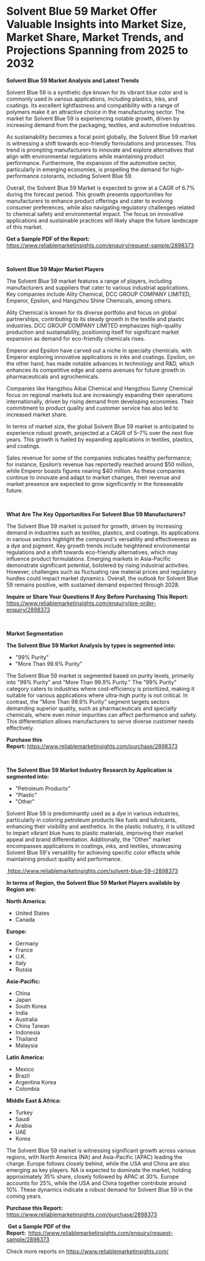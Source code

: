 <p><h1>Solvent Blue 59 Market Offer Valuable Insights into Market Size, Market Share, Market Trends, and Projections Spanning from 2025 to 2032</h1></p><p><strong>Solvent Blue 59 Market Analysis and Latest Trends</strong></p>
<p><p>Solvent Blue 59 is a synthetic dye known for its vibrant blue color and is commonly used in various applications, including plastics, inks, and coatings. Its excellent lightfastness and compatibility with a range of polymers make it an attractive choice in the manufacturing sector. The market for Solvent Blue 59 is experiencing notable growth, driven by increasing demand from the packaging, textiles, and automotive industries. </p><p>As sustainability becomes a focal point globally, the Solvent Blue 59 market is witnessing a shift towards eco-friendly formulations and processes. This trend is prompting manufacturers to innovate and explore alternatives that align with environmental regulations while maintaining product performance. Furthermore, the expansion of the automotive sector, particularly in emerging economies, is propelling the demand for high-performance colorants, including Solvent Blue 59. </p><p>Overall, the Solvent Blue 59 Market is expected to grow at a CAGR of 6.7% during the forecast period. This growth presents opportunities for manufacturers to enhance product offerings and cater to evolving consumer preferences, while also navigating regulatory challenges related to chemical safety and environmental impact. The focus on innovative applications and sustainable practices will likely shape the future landscape of this market.</p></p>
<p><strong>Get a Sample PDF of the Report:&nbsp;</strong> <a href="https://www.reliablemarketinsights.com/enquiry/request-sample/2898373?utm_campaign=3531&utm_medium=2&utm_source=Github&utm_content=ia&utm_term=15032025&utm_id=solvent-blue-59">https://www.reliablemarketinsights.com/enquiry/request-sample/2898373</a></p>
<p>&nbsp;</p>
<p><strong>Solvent Blue 59 Major Market Players</strong></p>
<p><p>The Solvent Blue 59 market features a range of players, including manufacturers and suppliers that cater to various industrial applications. Key companies include Ality Chemical, DCC GROUP COMPANY LIMITED, Emperor, Epsilon, and Hangzhou Shine Chemicals, among others. </p><p>Ality Chemical is known for its diverse portfolio and focus on global partnerships, contributing to its steady growth in the textile and plastic industries. DCC GROUP COMPANY LIMITED emphasizes high-quality production and sustainability, positioning itself for significant market expansion as demand for eco-friendly chemicals rises.</p><p>Emperor and Epsilon have carved out a niche in specialty chemicals, with Emperor exploring innovative applications in inks and coatings. Epsilon, on the other hand, has made notable advances in technology and R&D, which enhances its competitive edge and opens avenues for future growth in pharmaceuticals and agrochemicals.</p><p>Companies like Hangzhou Aibai Chemical and Hangzhou Sunny Chemical focus on regional markets but are increasingly expanding their operations internationally, driven by rising demand from developing economies. Their commitment to product quality and customer service has also led to increased market share.</p><p>In terms of market size, the global Solvent Blue 59 market is anticipated to experience robust growth, projected at a CAGR of 5–7% over the next five years. This growth is fueled by expanding applications in textiles, plastics, and coatings.</p><p>Sales revenue for some of the companies indicates healthy performance; for instance, Epsilon’s revenue has reportedly reached around $50 million, while Emperor boasts figures nearing $40 million. As these companies continue to innovate and adapt to market changes, their revenue and market presence are expected to grow significantly in the foreseeable future.</p></p>
<p>&nbsp;</p>
<p><strong>What Are The Key Opportunities For Solvent Blue 59 Manufacturers?</strong></p>
<p><p>The Solvent Blue 59 market is poised for growth, driven by increasing demand in industries such as textiles, plastics, and coatings. Its applications in various sectors highlight the compound's versatility and effectiveness as a dye and pigment. Key growth trends include heightened environmental regulations and a shift towards eco-friendly alternatives, which may influence product formulations. Emerging markets in Asia-Pacific demonstrate significant potential, bolstered by rising industrial activities. However, challenges such as fluctuating raw material prices and regulatory hurdles could impact market dynamics. Overall, the outlook for Solvent Blue 59 remains positive, with sustained demand expected through 2028.</p></p>
<p><strong>Inquire or Share Your Questions If Any Before Purchasing This Report:</strong> <a href="https://www.reliablemarketinsights.com/enquiry/pre-order-enquiry/2898373?utm_campaign=3531&utm_medium=2&utm_source=Github&utm_content=ia&utm_term=15032025&utm_id=solvent-blue-59">https://www.reliablemarketinsights.com/enquiry/pre-order-enquiry/2898373</a></p>
<p>&nbsp;</p>
<p><strong>Market Segmentation</strong></p>
<p><strong>The Solvent Blue 59 Market Analysis by types is segmented into:</strong></p>
<p><ul><li>"99% Purity"</li><li>"More Than 99.9% Purity"</li></ul></p>
<p><p>The Solvent Blue 59 market is segmented based on purity levels, primarily into "99% Purity" and "More Than 99.9% Purity." The "99% Purity" category caters to industries where cost-efficiency is prioritized, making it suitable for various applications where ultra-high purity is not critical. In contrast, the "More Than 99.9% Purity" segment targets sectors demanding superior quality, such as pharmaceuticals and specialty chemicals, where even minor impurities can affect performance and safety. This differentiation allows manufacturers to serve diverse customer needs effectively.</p></p>
<p><strong>Purchase this Report:&nbsp;</strong><a href="https://www.reliablemarketinsights.com/purchase/2898373?utm_campaign=3531&utm_medium=2&utm_source=Github&utm_content=ia&utm_term=15032025&utm_id=solvent-blue-59">https://www.reliablemarketinsights.com/purchase/2898373</a></p>
<p>&nbsp;</p>
<p><strong>The Solvent Blue 59 Market Industry Research by Application is segmented into:</strong></p>
<p><ul><li>"Petroleum Products"</li><li>"Plastic"</li><li>"Other"</li></ul></p>
<p><p>Solvent Blue 59 is predominantly used as a dye in various industries, particularly in coloring petroleum products like fuels and lubricants, enhancing their visibility and aesthetics. In the plastic industry, it is utilized to impart vibrant blue hues to plastic materials, improving their market appeal and brand differentiation. Additionally, the "Other" market encompasses applications in coatings, inks, and textiles, showcasing Solvent Blue 59's versatility for achieving specific color effects while maintaining product quality and performance.</p></p>
<p><a href="https://www.reliablemarketinsights.com/solvent-blue-59-r2898373?utm_campaign=3531&utm_medium=2&utm_source=Github&utm_content=ia&utm_term=15032025&utm_id=solvent-blue-59">&nbsp;https://www.reliablemarketinsights.com/solvent-blue-59-r2898373</a></p>
<p><strong>In terms of Region, the Solvent Blue 59 Market Players available by Region are:</strong></p>
<p>
    <p> <strong> North America: </strong>
        <ul>
            <li>United States</li>
            <li>Canada</li>
        </ul>
        </p> 
    <p> <strong> Europe: </strong>
        <ul>
            <li>Germany</li>
            <li>France</li>
            <li>U.K.</li>
            <li>Italy</li>
            <li>Russia</li>
        </ul>
        </p> 
    <p> <strong> Asia-Pacific: </strong>
        <ul>
            <li>China</li>
            <li>Japan</li>
            <li>South Korea</li>
            <li>India</li>
            <li>Australia</li>
            <li>China Taiwan</li>
            <li>Indonesia</li>
            <li>Thailand</li>
            <li>Malaysia</li>
        </ul>
        </p> 
    <p> <strong> Latin America: </strong>
        <ul>
            <li>Mexico</li>
            <li>Brazil</li>
            <li>Argentina Korea</li>
            <li>Colombia</li>
        </ul>
        </p> 
    <p> <strong> Middle East & Africa: </strong>
        <ul>
            <li>Turkey</li>
            <li>Saudi</li>
            <li>Arabia</li>
            <li>UAE</li>
            <li>Korea</li>
        </ul>
    </p>
    </p>
<p><p>The Solvent Blue 59 market is witnessing significant growth across various regions, with North America (NA) and Asia-Pacific (APAC) leading the charge. Europe follows closely behind, while the USA and China are also emerging as key players. NA is expected to dominate the market, holding approximately 35% share, closely followed by APAC at 30%. Europe accounts for 25%, while the USA and China together contribute around 10%. These dynamics indicate a robust demand for Solvent Blue 59 in the coming years.</p></p>
<p><strong>Purchase this Report: </strong><a href="https://www.reliablemarketinsights.com/purchase/2898373?utm_campaign=3531&utm_medium=2&utm_source=Github&utm_content=ia&utm_term=15032025&utm_id=solvent-blue-59">https://www.reliablemarketinsights.com/purchase/2898373</a></p>
<p>&nbsp;<strong>Get a Sample PDF of the Report:&nbsp;&nbsp;</strong><a href="https://www.reliablemarketinsights.com/enquiry/request-sample/2898373?utm_campaign=3531&utm_medium=2&utm_source=Github&utm_content=ia&utm_term=15032025&utm_id=solvent-blue-59">https://www.reliablemarketinsights.com/enquiry/request-sample/2898373</a></p>
<p><strong></strong></p>
<p>Check more reports on <a href="https://www.reliablemarketinsights.com/?utm_campaign=3531&utm_medium=2&utm_source=Github&utm_content=ia&utm_term=15032025&utm_id=solvent-blue-59">https://www.reliablemarketinsights.com/</a></p>